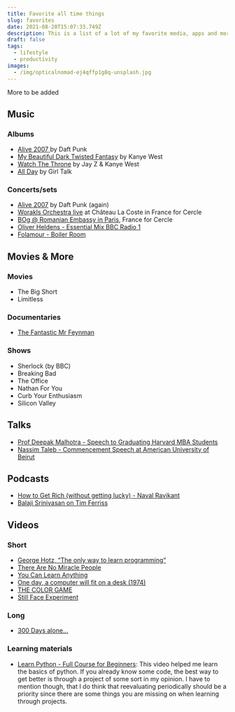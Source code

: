 ```yaml
---
title: Favorite all time things
slug: favorites
date: 2021-08-20T15:07:33.749Z
description: This is a list of a lot of my favorite media, apps and more.
draft: false
tags:
  - lifestyle
  - productivity
images:
  - /img/opticalnomad-ej4qffp1g8q-unsplash.jpg
---
```

More to be added

## Music

### Albums

* [Alive 2007 ](https://g.co/kgs/QtthUf)by Daft Punk
* [My Beautiful Dark Twisted Fantasy](https://g.co/kgs/S3k6F6) by Kanye West
* [Watch The Throne](https://g.co/kgs/RQ2qWC) by Jay Z & Kanye West
* [All Day](https://g.co/kgs/xdHjHh) by Girl Talk

### Concerts/sets

* [Alive 2007](https://youtu.be/QmR4zLcORNc) by Daft Punk (again)
* [Worakls Orchestra live](https://youtu.be/QRQwZDWz1Pw) at Château La Coste in France for Cercle
* [BOg @ Romanian Embassy in Paris](https://youtu.be/u6bCiuVb2Ps), France for Cercle
* [Oliver Heldens - Essential Mix BBC Radio 1](https://youtu.be/E8RR27ZN7IU)
* [Folamour - Boiler Room](https://youtu.be/wL-VMOGAhzE)

## Movies & More

### Movies

* The Big Short
* Limitless

### Documentaries

* [The Fantastic Mr Feynman](https://youtu.be/H9fjhQMsDW4)

### Shows

* Sherlock (by BBC)
* Breaking Bad
* The Office
* Nathan For You
* Curb Your Enthusiasm
* Silicon Valley

## Talks

* [Prof Deepak Malhotra - Speech to Graduating Harvard MBA Students](https://youtu.be/D73mm29XXAw)
* [Nassim Taleb - Commencement Speech at American University of Beirut](https://youtu.be/Fzmr3urk28I)

## Podcasts

* [How to Get Rich (without getting lucky) - Naval Ravikant](https://youtu.be/1-TZqOsVCNM)
* [Balaji Srinivasan on Tim Ferriss](https://youtu.be/eim8REOYLzA)

## Videos

### Short

* [George Hotz, “The only way to learn programming“](https://youtu.be/t32BNi3NEYA)
* [There Are No Miracle People](https://youtu.be/IIDLcaQVMqw)
* [You Can Learn Anything](https://youtu.be/beSsSAUf-oc)
* [One day, a computer will fit on a desk (1974)](https://youtu.be/sTdWQAKzESA)
* [THE COLOR GAME](https://youtu.be/tXZau5VIIvU)
* [Still Face Experiment](https://youtu.be/apzXGEbZht0)

### Long

* [300 Days alone...](https://youtu.be/leHb2hdCLqo)

### Learning materials

* [Learn Python - Full Course for Beginners](https://youtu.be/rfscVS0vtbw): This video helped me learn the basics of python. If you already know some code, the best way to get better is through a project of some sort in my opinion. I have to mention though, that I do think that reevaluating periodically should be a priority since there are some things you are missing on when learning through projects.